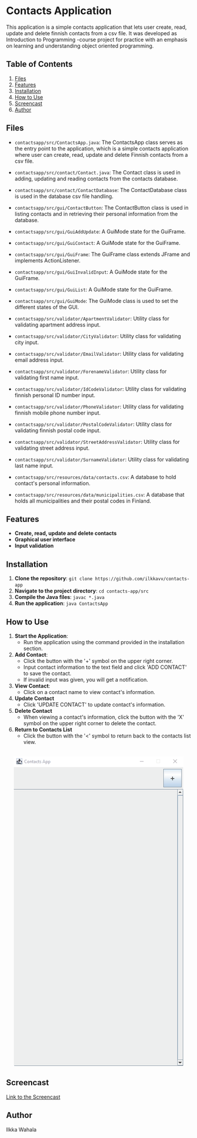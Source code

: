 # Contacts Application

This application is a simple contacts application that lets user create, read, update and delete finnish contacts from a csv file. It was developed as Introduction to Programming -course project for practice with an emphasis on learning and understanding object oriented programming.

## Table of Contents

1. [Files](#files)
2. [Features](#features)
3. [Installation](#installation)
4. [How to Use](#how-to-use)
5. [Screencast](#screencast)
6. [Author](#author)

## Files

* `contactsapp/src/ContactsApp.java`: The ContactsApp class serves as the entry point to the application, which is a simple contacts application where user can create, read, update and delete Finnish contacts from a csv file.
- `contactsapp/src/contact/Contact.java`: The Contact class is used in adding, updating and reading contacts from the contacts database.
+ `contactsapp/src/contact/ContactDatabase`: The ContactDatabase class is used in the database csv file handling.
* `contactsapp/src/gui/ContactButton`: The ContactButton class is used in listing contacts and in retrieving their personal information from the database.
- `contactsapp/src/gui/GuiAddUpdate`: A GuiMode state for the GuiFrame.
+ `contactsapp/src/gui/GuiContact`: A GuiMode state for the GuiFrame.
* `contactsapp/src/gui/GuiFrame`: The GuiFrame class extends JFrame and implements ActionListener.
- `contactsapp/src/gui/GuiInvalidInput`: A GuiMode state for the GuiFrame.
+ `contactsapp/src/gui/GuiList`: A GuiMode state for the GuiFrame.
* `contactsapp/src/gui/GuiMode`: The GuiMode class is used to set the different states of the GUI.
- `contactsapp/src/validator/ApartmentValidator`: Utility class for validating apartment address input.
+ `contactsapp/src/validator/CityValidator`: Utility class for validating city input.
* `contactsapp/src/validator/EmailValidator`: Utility class for validating email address input.
- `contactsapp/src/validator/ForenameValidator`: Utility class for validating first name input.
+ `contactsapp/src/validator/IdCodeValidator`: Utility class for validating finnish personal ID number input.
* `contactsapp/src/validator/PhoneValidator`: Utility class for validating finnish mobile phone number input.
- `contactsapp/src/validator/PostalCodeValidator`: Utility class for validating finnish postal code input.
+ `contactsapp/src/validator/StreetAddressValidator`: Utility class for validating street address input.
* `contactsapp/src/validator/SurnameValidator`: Utility class for validating last name input.
- `contactsapp/src/resources/data/contacts.csv`: A database to hold contact's personal information.
+ `contactsapp/src/resources/data/municipalities.csv`: A database that holds all municipalities and their postal codes in Finland.

## Features

+ **Create, read, update and delete contacts**
+ **Graphical user interface**
+ **Input validation**

## Installation

 1. **Clone the repository**:
`git clone https://github.com/ilkkavv/contacts-app`
 2. **Navigate to the project directory**:
`cd contacts-app/src`
 3. **Compile the Java files**:
`javac *.java`
 4. **Run the application**:
`java ContactsApp`

## How to Use

1.  **Start the Application**:
    -   Run the application using the command provided in the installation section.
2.  **Add Contact**:
    - Click the button with the '+' symbol on the upper right corner.
    - Input contact information to the text field and click 'ADD CONTACT' to save the contact.
    - If invalid input was given, you will get a notification.
3.  **View Contact**:
    -   Click on a contact name to view contact's information.
4. **Update Contact**
    -   Click 'UPDATE CONTACT' to update contact's information.
5. **Delete Contact**
    -   When viewing a contact's information, click the button with the 'X' symbol on the upper right corner to delete the contact.
6. **Return to Contacts List**
    -   Click the button with the '<' symbol to return back to the contacts list view.
<br/><br/>
<div align="center">
  <img src="contacts-app.gif">
</div>

## Screencast

[Link to the Screencast](https://youtu.be/gjBwLpvQpkk)

## Author

Ilkka Wahala
